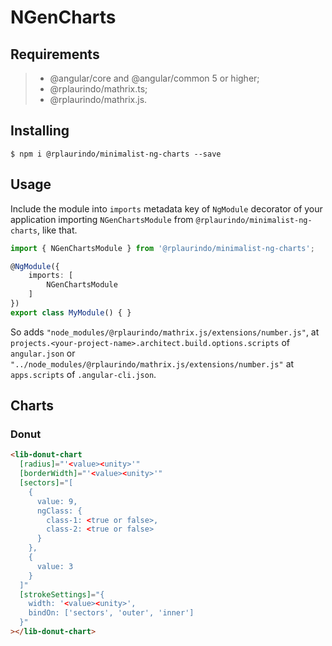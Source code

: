 # NGenCharts

## Requirements

>- @angular/core and @angular/common 5 or higher;
>- @rplaurindo/mathrix.ts;
>- @rplaurindo/mathrix.js.

## Installing

	$ npm i @rplaurindo/minimalist-ng-charts --save

## Usage

Include the module into ```imports``` metadata key of ```NgModule``` decorator of your application importing ```NGenChartsModule``` from ```@rplaurindo/minimalist-ng-charts```, like that.

```typescript
import { NGenChartsModule } from '@rplaurindo/minimalist-ng-charts';

@NgModule({
    imports: [
        NGenChartsModule
    ]
})
export class MyModule() { }
```

So adds ```"node_modules/@rplaurindo/mathrix.js/extensions/number.js"```, at ```projects.<your-project-name>.architect.build.options.scripts``` of ```angular.json``` or ```"../node_modules/@rplaurindo/mathrix.js/extensions/number.js"``` at ```apps.scripts``` of ```.angular-cli.json```.

## Charts

### Donut

```html
<lib-donut-chart
  [radius]="'<value><unity>'"
  [borderWidth]="'<value><unity>'"
  [sectors]="[
    {
      value: 9,
      ngClass: {
        class-1: <true or false>,
        class-2: <true or false>
      }
    },
    {
      value: 3
    }
  ]"
  [strokeSettings]="{
	width: '<value><unity>',
	bindOn: ['sectors', 'outer', 'inner']
  }"
></lib-donut-chart>
```

